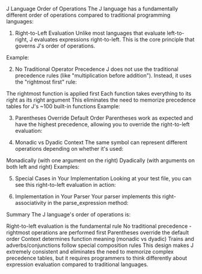 J Language Order of Operations
The J language has a fundamentally different order of operations compared to traditional programming languages:

1. Right-to-Left Evaluation
Unlike most languages that evaluate left-to-right, J evaluates expressions right-to-left. This is the core principle that governs J's order of operations.

Example:

2. No Traditional Operator Precedence
J does not use the traditional precedence rules (like "multiplication before addition"). Instead, it uses the "rightmost first" rule:

The rightmost function is applied first
Each function takes everything to its right as its right argument
This eliminates the need to memorize precedence tables for J's ~100 built-in functions
Example:

3. Parentheses Override Default Order
Parentheses work as expected and have the highest precedence, allowing you to override the right-to-left evaluation:

4. Monadic vs Dyadic Context
The same symbol can represent different operations depending on whether it's used:

Monadically (with one argument on the right)
Dyadically (with arguments on both left and right)
Examples:

5. Special Cases in Your Implementation
Looking at your test file, you can see this right-to-left evaluation in action:

6. Implementation in Your Parser
Your parser implements this right-associativity in the parse_expression method:

Summary
The J language's order of operations is:

Right-to-left evaluation is the fundamental rule
No traditional precedence - rightmost operations are performed first
Parentheses override the default order
Context determines function meaning (monadic vs dyadic)
Trains and adverbs/conjunctions follow special composition rules
This design makes J extremely consistent and eliminates the need to memorize complex precedence tables, but it requires programmers to think differently about expression evaluation compared to traditional languages.